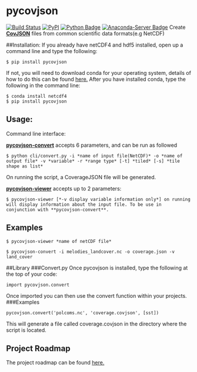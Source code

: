 # pycovjson  
[![Build Status](https://travis-ci.org/Reading-eScience-Centre/pycovjson.svg?branch=master)](https://travis-ci.org/Reading-eScience-Centre/pycovjson)
[![PyPI](https://img.shields.io/pypi/v/pycovjson.svg?maxAge=2592000?style=plastic)](https://pypi.python.org/pypi/pycovjson)
[![Python Badge](https://img.shields.io/badge/python-3-blue.svg)](https://www.python.org/downloads/)
[![Anaconda-Server Badge](https://anaconda.org/auto/flask-neo4j/badges/version.svg)](https://anaconda.org/auto/flask-neo4j)
Create **[CovJSON](https://covjson.org/)** files from common scientific data formats(e.g NetCDF)

##Installation:
If you already have netCDF4 and hdf5 installed,
open up a command line and type the following:
```
$ pip install pycovjson
```
If not, you will need to download conda for your operating system,
details of how to do this can be found [here.](http://conda.pydata.org/docs/install/quick.html)
After you have installed conda, type the following in the command line:
```
$ conda install netcdf4
$ pip install pycovjson
```
## Usage:
Command line interface:

**[pycovjson-convert](https://github.com/Reading-eScience-Centre/pycovjson/blob/master/pycovjson/cli/convert.py)** accepts 6 parameters, and can be run as followed 
```
$ python cli/convert.py -i *name of input file(NetCDF)* -o *name of output file* -v *variable* -r *range type* [-t] *tiled* [-s] *tile shape as list*
```

On running the script, a CoverageJSON file will be generated.

**[pycovjson-viewer](https://github.com/Reading-eScience-Centre/pycovjson/blob/master/pycovjson/cli/viewer.py)** accepts up to 2 parameters: 
```
$ pycovjson-viewer [*-v display variable information only*] on running will display information about the input file. To be use in conjunction with **pycovjson-convert**.
```

Examples
--------
```
$ pycovjson-viewer *name of netCDF file*
    
$ pycovjson-convert -i melodies_landcover.nc -o coverage.json -v land_cover
``` 

##Library
###Convert.py
Once pycovjson is installed, type the following at the top of your code:
```
import pycovjson.convert
```
Once imported you can then use the convert function within your projects.
###Examples
```
pycovjson.convert('polcoms.nc', 'coverage.covjson', [sst])
```
This will generate a file called coverage.covjson in the directory where
the script is located.

Project Roadmap
---------------
The project roadmap can be found [here.](https://github.com/Reading-eScience-Centre/pycovjson/projects/1)
